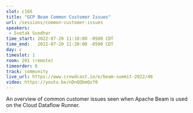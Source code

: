 ```yaml
---
slot: c166
title: "GCP Beam Common Customer Issues"
url: /sessions/common-customer-issues
speakers:
 - Svetak Sundhar
time_start: 2022-07-20 11:10:00 -0500 CDT
time_end:   2022-07-20 11:20:00 -0500 CDT
day: c
timeslot: 1
room: 201 (remote)
timeorder: 6
track: community
live_url: https://www.crowdcast.io/e/beam-summit-2022/48
video: https://youtu.be/nDnQQbmQzf0
---
```


An overview of common customer issues seen when Apache Beam is used on the Cloud Dataflow Runner.